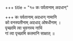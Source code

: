 +++
title = "१० कः पर्वतानाम् अदधान्"

+++
कः पर्वतानाम् अदधान् नामानि  
को वनस्पतीनाम् अदधाद् ओषधीनाम् ।  
पृच्छामि त्वा भुवनस्य नाभिं  
गां त्वा पृच्छामि कतमानि साक्षात् ॥